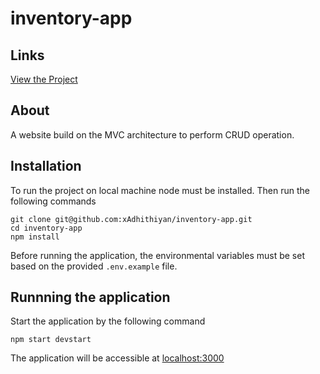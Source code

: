# inventory-app

## Links
[View the Project](https://inventory-app-production-b3fe.up.railway.app/)

## About 
A website build on the MVC architecture to perform CRUD operation.

## Installation
To run the project on local machine node must be installed. Then run the following commands

``` 
git clone git@github.com:xAdhithiyan/inventory-app.git
cd inventory-app
npm install
```

Before running the application, the environmental variables must be set based on the provided `.env.example` file.

## Runnning the application
Start the application by the following command

`npm start devstart`

The application will be accessible at [localhost:3000](http://localhost:3000/)
